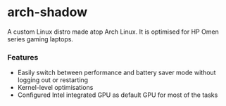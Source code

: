 # arch-shadow
A custom Linux distro made atop Arch Linux. It is optimised for HP Omen series gaming laptops.

### Features
- Easily switch between performance and battery saver mode without logging out or restarting
- Kernel-level optimisations
- Configured Intel integrated GPU as default GPU for most of the tasks
 
